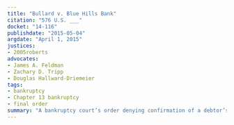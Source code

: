 ```yaml
---
title: "Bullard v. Blue Hills Bank"
citation: "576 U.S. ___"
docket: "14-116"
publishdate: "2015-05-04"
argdate: "April 1, 2015"
justices: 
- 2005roberts
advocates:
- James A. Feldman
- Zachary D. Tripp
- Douglas Hallward-Driemeier
tags:
- bankruptcy
- Chapter 13 bankruptcy
- final order
summary: "A bankruptcy court’s order denying confirmation of a debtor’s proposed repayment plan in a Chapter 13 bankruptcy is not a final order that the debtor can immediately appeal."
---
```


